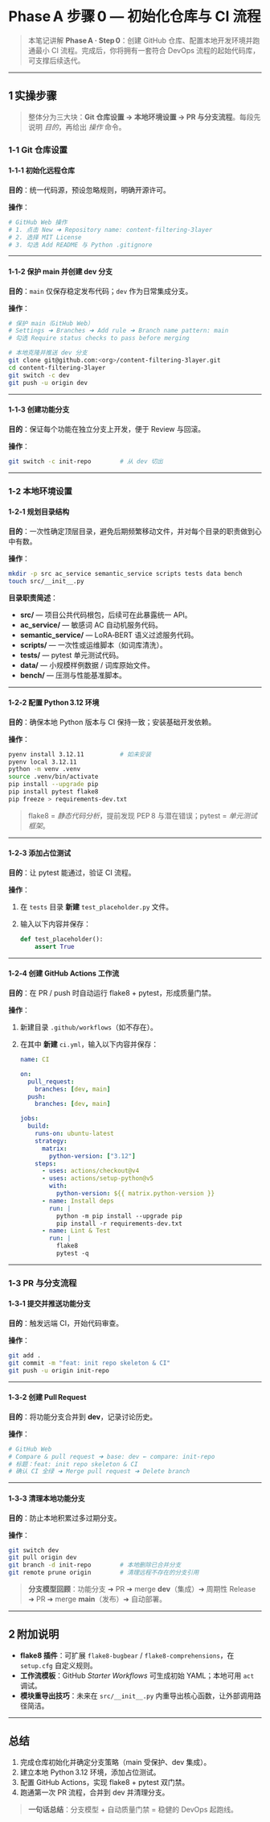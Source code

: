 # Phase A 步骤 0 — 初始化仓库与 CI 流程

> 本笔记讲解 **Phase A · Step 0**：创建 GitHub 仓库、配置本地开发环境并跑通最小 CI 流程。完成后，你将拥有一套符合 DevOps 流程的起始代码库，可支撑后续迭代。

---

## 1 实操步骤

> 整体分为三大块：**Git 仓库设置 → 本地环境设置 → PR 与分支流程**。每段先说明 *目的*，再给出 *操作* 命令。

### 1‑1 Git 仓库设置

#### 1‑1‑1 初始化远程仓库

**目的**：统一代码源，预设忽略规则，明确开源许可。

**操作**：

```bash
# GitHub Web 操作
# 1. 点击 New ➜ Repository name: content-filtering-3layer
# 2. 选择 MIT License
# 3. 勾选 Add README 与 Python .gitignore
```

---

#### 1‑1‑2 保护 main 并创建 dev 分支

**目的**：`main` 仅保存稳定发布代码；`dev` 作为日常集成分支。

**操作**：

```bash
# 保护 main（GitHub Web）
# Settings ➜ Branches ➜ Add rule ➜ Branch name pattern: main
# 勾选 Require status checks to pass before merging

# 本地克隆并推送 dev 分支
git clone git@github.com:<org>/content-filtering-3layer.git
cd content-filtering-3layer
git switch -c dev
git push -u origin dev
```

---

#### 1‑1‑3 创建功能分支

**目的**：保证每个功能在独立分支上开发，便于 Review 与回滚。

**操作**：

```bash
git switch -c init-repo        # 从 dev 切出
```

---

### 1‑2 本地环境设置

#### 1‑2‑1 规划目录结构

**目的**：一次性确定顶层目录，避免后期频繁移动文件，并对每个目录的职责做到心中有数。

**操作**：

```bash
mkdir -p src ac_service semantic_service scripts tests data bench
touch src/__init__.py
```

**目录职责简述**：

* **src/** — 项目公共代码根包，后续可在此暴露统一 API。
* **ac\_service/** — 敏感词 AC 自动机服务代码。
* **semantic\_service/** — LoRA‑BERT 语义过滤服务代码。
* **scripts/** — 一次性或运维脚本（如词库清洗）。
* **tests/** — pytest 单元测试代码。
* **data/** — 小规模样例数据 / 词库原始文件。
* **bench/** — 压测与性能基准脚本。

---

#### 1‑2‑2 配置 Python 3.12 环境

**目的**：确保本地 Python 版本与 CI 保持一致；安装基础开发依赖。

**操作**：

```bash
pyenv install 3.12.11          # 如未安装
pyenv local 3.12.11
python -m venv .venv
source .venv/bin/activate
pip install --upgrade pip
pip install pytest flake8
pip freeze > requirements-dev.txt
```

> flake8 = *静态代码分析*，提前发现 PEP 8 与潜在错误；pytest = *单元测试框架*。

---

#### 1‑2‑3 添加占位测试

**目的**：让 pytest 能通过，验证 CI 流程。

**操作**：

1. 在 `tests` 目录 **新建** `test_placeholder.py` 文件。
2. 输入以下内容并保存：

   ```python
   def test_placeholder():
       assert True
   ```

---

#### 1‑2‑4 创建 GitHub Actions 工作流

**目的**：在 PR / push 时自动运行 flake8 + pytest，形成质量门禁。

**操作**：

1. 新建目录 `.github/workflows`（如不存在）。
2. 在其中 **新建** `ci.yml`，输入以下内容并保存：

   ```yaml
   name: CI
   
   on:
     pull_request:
       branches: [dev, main]
     push:
       branches: [dev, main]
   
   jobs:
     build:
       runs-on: ubuntu-latest
       strategy:
         matrix:
           python-version: ["3.12"]
       steps:
         - uses: actions/checkout@v4
         - uses: actions/setup-python@v5
           with:
             python-version: ${{ matrix.python-version }}
         - name: Install deps
           run: |
             python -m pip install --upgrade pip
             pip install -r requirements-dev.txt
         - name: Lint & Test
           run: |
             flake8
             pytest -q
   ```

---

### 1‑3 PR 与分支流程

#### 1‑3‑1 提交并推送功能分支

**目的**：触发远端 CI，开始代码审查。

**操作**：

```bash
git add .
git commit -m "feat: init repo skeleton & CI"
git push -u origin init-repo
```

---

#### 1‑3‑2 创建 Pull Request

**目的**：将功能分支合并到 **dev**，记录讨论历史。

**操作**：

```bash
# GitHub Web
# Compare & pull request ➜ base: dev ← compare: init-repo
# 标题：feat: init repo skeleton & CI
# 确认 CI 全绿 ➜ Merge pull request ➜ Delete branch
```

---

#### 1‑3‑3 清理本地功能分支

**目的**：防止本地积累过多过期分支。

**操作**：

```bash
git switch dev
git pull origin dev
git branch -d init-repo        # 本地删除已合并分支
git remote prune origin        # 清理远程不存在的分支引用
```

> **分支模型回顾**：功能分支 ➜ PR ➜ merge **dev**（集成）➜ 周期性 Release ➜ PR ➜ merge **main**（发布）➜ 自动部署。

---

## 2 附加说明

* **flake8 插件**：可扩展 `flake8-bugbear` / `flake8-comprehensions`，在 `setup.cfg` 自定义规则。
* **工作流模板**：GitHub *Starter Workflows* 可生成初始 YAML；本地可用 `act` 调试。
* **模块重导出技巧**：未来在 `src/__init__.py` 内重导出核心函数，让外部调用路径简洁。

---

## 总结

1. 完成仓库初始化并确定分支策略（main 受保护、dev 集成）。
2. 建立本地 Python 3.12 环境，添加占位测试。
3. 配置 GitHub Actions，实现 flake8 + pytest 双门禁。
4. 跑通第一次 PR 流程，合并到 dev 并清理分支。

> **一句话总结**：分支模型 + 自动质量门禁 = 稳健的 DevOps 起跑线。

